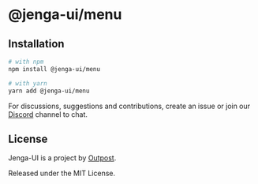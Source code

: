# @jenga-ui/menu

## Installation

```sh
# with npm
npm install @jenga-ui/menu

# with yarn
yarn add @jenga-ui/menu
```

For discussions, suggestions and contributions, create an issue or join our [Discord](https://discord.gg/sHnHPnAPZj) channel to chat.

## License

Jenga-UI is a project by [Outpost](https://outpost.run).

Released under the MIT License.
